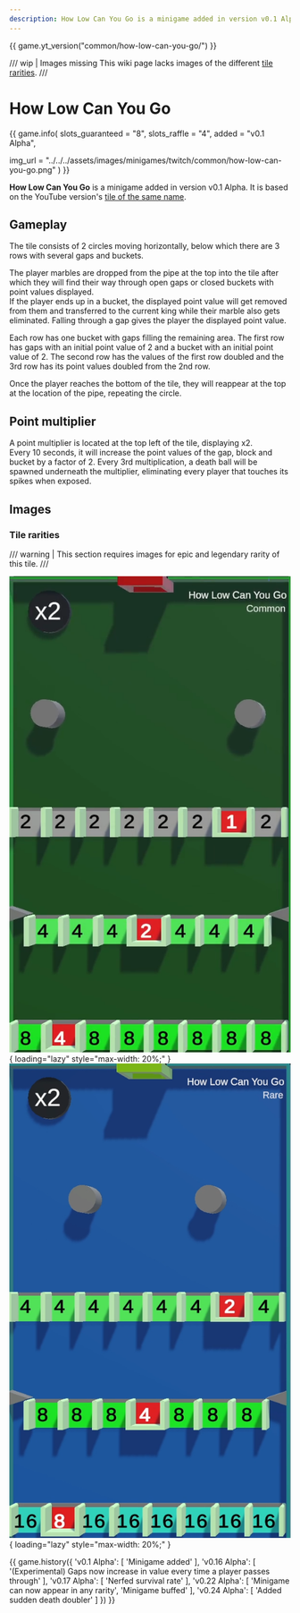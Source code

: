 ```yaml
---
description: How Low Can You Go is a minigame added in version v0.1 Alpha. It is based on the YouTube version of the same name.
---
```


{{ game.yt_version("common/how-low-can-you-go/") }}

/// wip | Images missing
This wiki page lacks images of the different [tile rarities](#tile-rarities).
///

# How Low Can You Go

{{ game.info(
  slots_guaranteed = "8",
  slots_raffle     = "4",
  added            = "v0.1 Alpha",
  
  img_url = "../../../assets/images/minigames/twitch/common/how-low-can-you-go.png"
) }}

**How Low Can You Go** is a minigame added in version v0.1 Alpha. It is based on the YouTube version's [tile of the same name](../../youtube-minigames/common/how-low-can-you-go.md).

## Gameplay

The tile consists of 2 circles moving horizontally, below which there are 3 rows with several gaps and buckets.

The player marbles are dropped from the pipe at the top into the tile after which they will find their way through open gaps or closed buckets with point values displayed.  
If the player ends up in a bucket, the displayed point value will get removed from them and transferred to the current king while their marble also gets eliminated. Falling through a gap gives the player the displayed point value.

Each row has one bucket with gaps filling the remaining area. The first row has gaps with an initial point value of 2 and a bucket with an initial point value of 2. The second row has the values of the first row doubled and the 3rd row has its point values doubled from the 2nd row.

Once the player reaches the bottom of the tile, they will reappear at the top at the location of the pipe, repeating the circle.

## Point multiplier

A point multiplier is located at the top left of the tile, displaying x2.  
Every 10 seconds, it will increase the point values of the gap, block and bucket by a factor of 2. Every 3rd multiplication, a death ball will be spawned underneath the multiplier, eliminating every player that touches its spikes when exposed.

## Images

### Tile rarities

/// warning |
This section requires images for epic and legendary rarity of this tile.
///

![common](../../assets/images/minigames/twitch/common/how-low-can-you-go.png "Common rarity version"){ loading="lazy" style="max-width: 20%;" }
![rare](../../assets/images/minigames/twitch/rare/how-low-can-you-go.png "Rare rarity verion"){ loading="lazy" style="max-width: 20%;" }
<!-- No images yet.
![epic](../../assets/images/minigames/twitch/epic/how-low-can-you-go.png "Epic rarity version"){ loading="lazy" style="max-width: 20%;" }
![legendary](../../assets/images/minigames/twitch/legendary/how-low-can-you-go.png "Legendary rarity version"){ loading="lazy" style="max-width: 20%;" }
-->

{{ game.history({
  'v0.1 Alpha': [
    'Minigame added'
  ],
  'v0.16 Alpha': [
    '(Experimental) Gaps now increase in value every time a player passes through'
  ],
  'v0.17 Alpha': [
    'Nerfed survival rate'
  ],
  'v0.22 Alpha': [
    'Minigame can now appear in any rarity',
    'Minigame buffed'
  ],
  'v0.24 Alpha': [
    'Added sudden death doubler'
  ]
}) }}